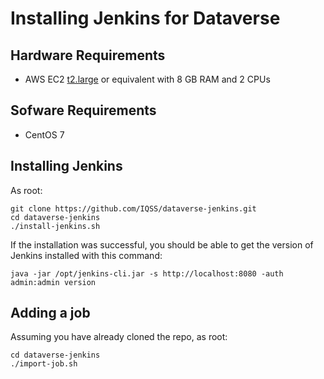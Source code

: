 Installing Jenkins for Dataverse
================================

## Hardware Requirements

- AWS EC2 [t2.large][] or equivalent with 8 GB RAM and 2 CPUs

## Sofware Requirements

- CentOS 7

## Installing Jenkins

As root:

    git clone https://github.com/IQSS/dataverse-jenkins.git
    cd dataverse-jenkins
    ./install-jenkins.sh

If the installation was successful, you should be able to get the version of Jenkins installed with this command:

    java -jar /opt/jenkins-cli.jar -s http://localhost:8080 -auth admin:admin version

## Adding a job

Assuming you have already cloned the repo, as root:

    cd dataverse-jenkins
    ./import-job.sh

[t2.large]: https://aws.amazon.com/ec2/instance-types/t2/
